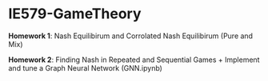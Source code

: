 # IE579-GameTheory

**Homework 1**: Nash Equilibirum and Corrolated Nash Equilibirum (Pure and Mix)

**Homework 2**: Finding Nash in Repeated and Sequential Games + Implement and tune a Graph Neural Network (GNN.ipynb)
